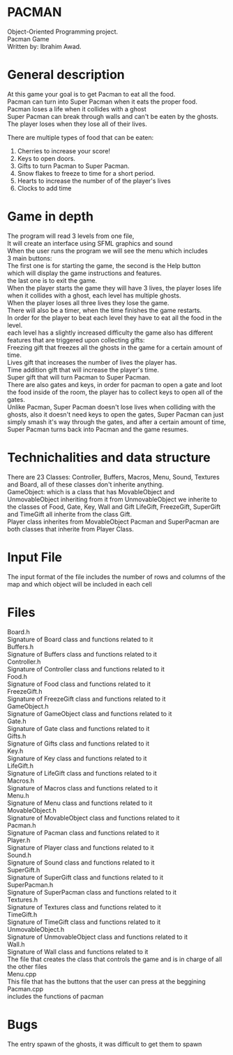 # PACMAN
Object-Oriented Programming project.<br />
Pacman Game<br />
Written by: Ibrahim Awad.<br />

# General description
At this game your goal is to get Pacman to eat all the food.<br />
Pacman can turn into Super Pacman when it eats the proper food.<br />
Pacman loses a life when it collides with a ghost<br />
Super Pacman can break through walls and can't be eaten by the ghosts.<br />
The player loses when they lose all of their lives.<br />

There are multiple types of food that can be eaten:
1) Cherries to increase your score!
2) Keys to open doors.
3) Gifts to turn Pacman to Super Pacman.
4) Snow flakes to freeze to time for a short period.
5) Hearts to increase the number of of the player's lives
6) Clocks to add time

# Game in depth
The program will read 3 levels from one file,<br />
It will create an interface using SFML graphics and sound<br />
When the user runs the program we will see the menu which includes<br />
3 main buttons:<br />
The first one is for starting the game, the second is the Help button <br />
which will display the game instructions and features.<br />
the last one is to exit the game.<br />
When the player starts the game they will have 3 lives, the player loses life
when it collides with a ghost, each level has multiple ghosts.<br /> When the player
loses all three lives they lose the game.<br />
There will also be a timer, when the time finishes the game restarts.<br />
In order for the player to beat each level they have to eat all the food in the 
level. <br />
each level has a slightly increased difficulty
the game also has different features that are triggered upon collecting gifts:<br />
Freezing gift that freezes all the ghosts in the game for a certain amount of time.<br />
Lives gift that increases the number of lives the player has.<br />
Time addition gift that will increase the player's time.<br />
Super gift that will turn Pacman to Super Pacman.<br />
There are also gates and keys, in order for pacman to open a gate and loot the food
inside of the room, the player has to collect keys to open all of the gates.<br />
Unlike Pacman, Super Pacman doesn't lose lives when colliding with the ghosts,
also it doesn't need keys to open the gates, Super Pacman can just simply smash it's
way through the gates, and after a certain amount of time, Super Pacman turns back into
Pacman and the game resumes.

# Technichalities and data structure
There are 23 Classes:
Controller, Buffers, Macros, Menu, Sound, Textures and Board, all of these classes don't
inherite anything.<br />
GameObject: which is a class that has MovableObject and UnmovableObject inheriting from it
from UnmovableObject we inherite to the classes of Food, Gate, Key, Wall and Gift 
LifeGift, FreezeGift, SuperGift and TimeGift all inherite from the class Gift.<br />
Player class inherites from MovableObject
Pacman and SuperPacman are both classes that inherite from Player Class.

# Input File
The input format of the file includes the number of rows and columns of the map
and which object will be included in each cell

# Files
Board.h<br />
Signature of Board class and functions related to it<br />
Buffers.h<br />
Signature of Buffers class and functions related to it<br />
Controller.h<br />
Signature of Controller class and functions related to it<br />
Food.h<br />
Signature of Food class and functions related to it<br />
FreezeGift.h<br />
Signature of FreezeGift class and functions related to it<br />
GameObject.h<br />
Signature of GameObject class and functions related to it<br />
Gate.h<br />
Signature of Gate class and functions related to it<br />
Gifts.h<br />
Signature of Gifts class and functions related to it<br />
Key.h<br />
Signature of Key class and functions related to it<br />
LifeGift.h<br />
Signature of LifeGift class and functions related to it<br />
Macros.h<br />
Signature of Macros class and functions related to it<br />
Menu.h<br />
Signature of Menu class and functions related to it<br />
MovableObject.h<br />
Signature of MovableObject class and functions related to it<br />
Pacman.h<br />
Signature of Pacman class and functions related to it<br />
Player.h<br />
Signature of Player class and functions related to it<br />
Sound.h<br />
Signature of Sound class and functions related to it<br />
SuperGift.h<br />
Signature of SuperGift class and functions related to it<br />
SuperPacman.h<br />
Signature of SuperPacman class and functions related to it<br />
Textures.h<br />
Signature of Textures class and functions related to it<br />
TimeGift.h<br />
Signature of TimeGift class and functions related to it<br />
UnmovableObject.h<br />
Signature of UnmovableObject class and functions related to it<br />
Wall.h<br />
Signature of Wall class and functions related to it<br />
The file that creates the class that controls the game and is in charge of all the other files<br />
Menu.cpp<br />
This file that has the buttons that the user can press at the beggining<br />
Pacman.cpp<br />
includes the functions of pacman<br />

# Bugs
The entry spawn of the ghosts, it was difficult to get them to spawn
